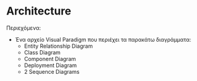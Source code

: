 # Architecture

Περιεχόμενα:

* Ένα αρχείο Visual Paradigm που περιέχει τα παρακάτω διαγράμματα:
  * Entity Relationship Diagram
  * Class Diagram
  * Component Diagram
  * Deployment Diagram
  * 2 Sequence Diagrams

